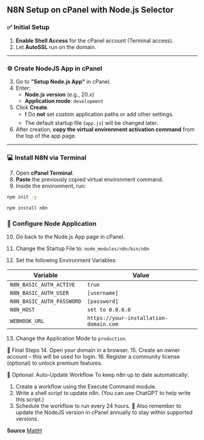 ## N8N Setup on cPanel with Node.js Selector

### ✅ Initial Setup

1. **Enable Shell Access** for the cPanel account (Terminal access).
2. Let **AutoSSL** run on the domain.

---

### ⚙️ Create NodeJS App in cPanel

3. Go to **"Setup Node.js App"** in cPanel.
4. Enter:
   - **Node.js version** (e.g., 20.x)
   - **Application mode**: `development`
5. Click **Create**.
   - ❗ Do **not** set custom application paths or add other settings.
   - The default startup file (`app.js`) will be changed later.
6. After creation, **copy the virtual environment activation command** from the top of the app page.

---

### 💻 Install N8N via Terminal

7. Open **cPanel Terminal**.
8. **Paste** the previously copied virtual environment command.
9. Inside the environment, run:

```bash
npm init -y
```
```bash
npm install n8n
```

### 🔧 Configure Node Application
10. Go back to the Node.js App page in cPanel.
11. Change the Startup File to: `node_modules/n8n/bin/n8n`

12. Set the following Environment Variables:

| Variable                  | Value                                  |
| ------------------------- | -------------------------------------- |
| `N8N_BASIC_AUTH_ACTIVE`   | `true`                                 |
| `N8N_BASIC_AUTH_USER`     | `[username]`                           |
| `N8N_BASIC_AUTH_PASSWORD` | `[password]`                           |
| `N8N_HOST`                | `set to 0.0.0.0`                       |
| `WEBHOOK_URL`             | `https://your-installation-domain.com` |

13. Change the Application Mode to `production`.

🔐 Final Steps
14. Open your domain in a browser.
15. Create an owner account – this will be used for login.
16. Register a community license (optional) to unlock premium features.

🔄 Optional: Auto-Update Workflow
To keep n8n up to date automatically:
1. Create a workflow using the Execute Command module.
2. Write a shell script to update n8n.
    (You can use ChatGPT to help write this script.)
3. Schedule the workflow to run every 24 hours.
    🔁 Also remember to update the NodeJS version in cPanel annually to stay within supported versions.

**Source** [MattH](https://community.n8n.io/u/MattH)
